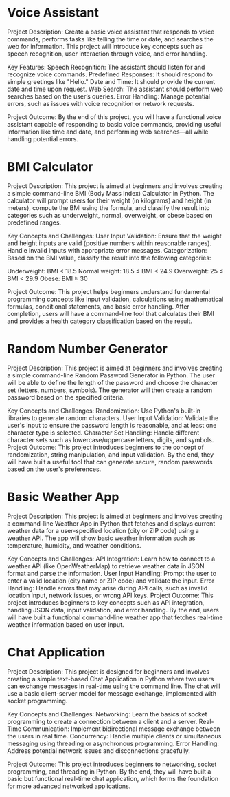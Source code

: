 # Voice Assistant 
Project Description:
Create a basic voice assistant that responds to voice commands, performs tasks like telling the time or date, and searches the web for information. This project will introduce key concepts such as speech recognition, user interaction through voice, and error handling.

Key Features:
Speech Recognition: The assistant should listen for and recognize voice commands.
Predefined Responses: It should respond to simple greetings like "Hello."
Date and Time: It should provide the current date and time upon request.
Web Search: The assistant should perform web searches based on the user’s queries.
Error Handling: Manage potential errors, such as issues with voice recognition or network requests.

Project Outcome:
By the end of this project, you will have a functional voice assistant capable of responding to basic voice commands, providing useful information like time and date, and performing web searches—all while handling potential errors.

# BMI Calculator
Project Description:
This project is aimed at beginners and involves creating a simple command-line BMI (Body Mass Index) Calculator in Python. The calculator will prompt users for their weight (in kilograms) and height (in meters), compute the BMI using the formula, and classify the result into categories such as underweight, normal, overweight, or obese based on predefined ranges.

Key Concepts and Challenges:
User Input Validation: Ensure that the weight and height inputs are valid (positive numbers within reasonable ranges). Handle invalid inputs with appropriate error messages.
Categorization: Based on the BMI value, classify the result into the following categories:

Underweight: BMI < 18.5
Normal weight: 18.5 ≤ BMI < 24.9
Overweight: 25 ≤ BMI < 29.9
Obese: BMI ≥ 30

Project Outcome:
This project helps beginners understand fundamental programming concepts like input validation, calculations using mathematical formulas, conditional statements, and basic error handling. After completion, users will have a command-line tool that calculates their BMI and provides a health category classification based on the result.

# Random Number Generator
Project Description:
This project is aimed at beginners and involves creating a simple command-line Random Password Generator in Python. The user will be able to define the length of the password and choose the character set (letters, numbers, symbols). The generator will then create a random password based on the specified criteria.

Key Concepts and Challenges:
Randomization: Use Python's built-in libraries to generate random characters.
User Input Validation: Validate the user's input to ensure the password length is reasonable, and at least one character type is selected.
Character Set Handling: Handle different character sets such as lowercase/uppercase letters, digits, and symbols.
Project Outcome:
This project introduces beginners to the concept of randomization, string manipulation, and input validation. By the end, they will have built a useful tool that can generate secure, random passwords based on the user's preferences.

# Basic Weather App
Project Description:
This project is aimed at beginners and involves creating a command-line Weather App in Python that fetches and displays current weather data for a user-specified location (city or ZIP code) using a weather API. The app will show basic weather information such as temperature, humidity, and weather conditions.

Key Concepts and Challenges:
API Integration: Learn how to connect to a weather API (like OpenWeatherMap) to retrieve weather data in JSON format and parse the information.
User Input Handling: Prompt the user to enter a valid location (city name or ZIP code) and validate the input.
Error Handling: Handle errors that may arise during API calls, such as invalid location input, network issues, or wrong API keys.
Project Outcome:
This project introduces beginners to key concepts such as API integration, handling JSON data, input validation, and error handling. By the end, users will have built a functional command-line weather app that fetches real-time weather information based on user input.

#  Chat Application

Project Description:
This project is designed for beginners and involves creating a simple text-based Chat Application in Python where two users can exchange messages in real-time using the command line. The chat will use a basic client-server model for message exchange, implemented with socket programming.

Key Concepts and Challenges:
Networking: Learn the basics of socket programming to create a connection between a client and a server.
Real-Time Communication: Implement bidirectional message exchange between the users in real time.
Concurrency: Handle multiple clients or simultaneous messaging using threading or asynchronous programming.
Error Handling: Address potential network issues and disconnections gracefully.

Project Outcome:
This project introduces beginners to networking, socket programming, and threading in Python. By the end, they will have built a basic but functional real-time chat application, which forms the foundation for more advanced networked applications.
